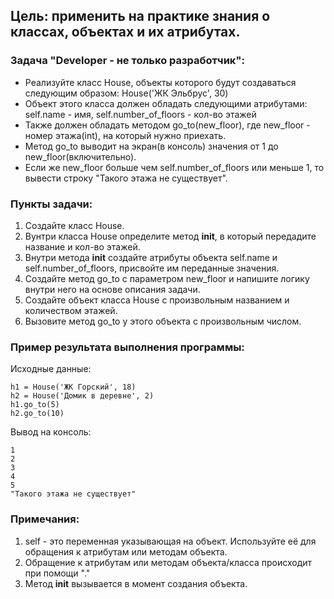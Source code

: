 ## Цель: применить на практике знания о классах, объектах и их атрибутах.

### Задача "Developer - не только разработчик":
- Реализуйте класс House, объекты которого будут создаваться следующим образом:
House('ЖК Эльбрус', 30)
- Объект этого класса должен обладать следующими атрибутами:
self.name - имя, self.number_of_floors - кол-во этажей
- Также должен обладать методом go_to(new_floor), где new_floor - номер этажа(int), на который нужно приехать.
- Метод go_to выводит на экран(в консоль) значения от 1 до new_floor(включительно).
- Если же new_floor больше чем self.number_of_floors или меньше 1, то вывести строку "Такого этажа не существует".
### Пункты задачи:
1. Создайте класс House.
2. Вунтри класса House определите метод __init__, в который передадите название и кол-во этажей.
3. Внутри метода __init__ создайте атрибуты объекта self.name и self.number_of_floors, присвойте им переданные значения.
4. Создайте метод go_to с параметром new_floor и напишите логику внутри него на основе описания задачи.
5. Создайте объект класса House с произвольным названием и количеством этажей.
6. Вызовите метод go_to у этого объекта с произвольным числом.

### Пример результата выполнения программы:
Исходные данные:
```
h1 = House('ЖК Горский', 18)
h2 = House('Домик в деревне', 2)
h1.go_to(5)
h2.go_to(10)
```
Вывод на консоль:
```
1
2
3
4
5
"Такого этажа не существует"
```
### Примечания:
1. self - это переменная указывающая на объект. Используйте её для обращения к атрибутам или методам объекта.
2. Обращение к атрибутам или методам объекта/класса происходит при помощи "."
3. Метод __init__ вызывается в момент создания объекта.